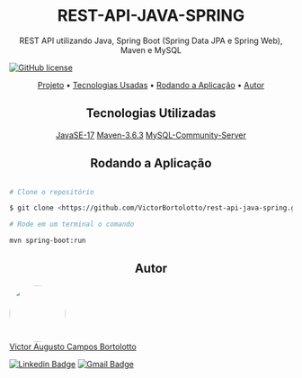 <h1 align="center">REST-API-JAVA-SPRING</h1>

<p align="center"> REST API utilizando Java, Spring Boot (Spring Data JPA e Spring Web), Maven e MySQL</p>

[![GitHub license](https://img.shields.io/badge/License-MIT-green.svg)](https://github.com/VictorBortolotto/rest-api-java-spring/blob/master/LICENSE)

<p align="center">
    <a href="#projeto">Projeto</a> •
    <a href="#tecnologias">Tecnologias Usadas</a> •
    <a href="#rodando-a-aplicacao">Rodando a Aplicação</a> •
    <a href="#autor">Autor</a>
</p>

<h2 align="center"> Tecnologias Utilizadas </h2>

<p align="center">
    <a href="https://www.oracle.com/java/technologies/javase/jdk17-archive-downloads.html">JavaSE-17</a>
    <a href="https://maven.apache.org/download.cgi">Maven-3.6.3</a>
    <a href="https://dev.mysql.com/downloads/">MySQL-Community-Server</a>
</p>

<h2 align="center"> Rodando a Aplicação </h2> 

```bash 

# Clone o repositório

$ git clone <https://github.com/VictorBortolotto/rest-api-java-spring.git>

# Rode em um terminal o comando 

mvn spring-boot:run

```

<h2 align="center"> Autor </h2>
<a href="https://www.linkedin.com/in/victor-augusto-campos-bortolotto/">
<img style="border-radius: 50%;" src="https://media-exp1.licdn.com/dms/image/C4D03AQFt3YYTxPs9hQ/profile-displayphoto-shrink_200_200/0/1614791853272?e=1634169600&v=beta&t=cZy1JLDfzlCKbTfWEs_wBrgLA4dl239CWbThcU7bGKA" width="100px;" alt=""/>
</a>
</br>
<a href="https://www.linkedin.com/in/victor-augusto-campos-bortolotto/">
Victor Augusto Campos Bortolotto
</a>

[![Linkedin Badge](https://img.shields.io/badge/-Victor-blue?style=flat-square&logo=Linkedin&logoColor=white&link=https://www.linkedin.com/in/victor-augusto-campos-bortolotto/)](https://www.linkedin.com/in/victor-augusto-campos-bortolotto/) 
[![Gmail Badge](https://img.shields.io/badge/-victorcamposbortolottowork@gmail.com-c14438?style=flat-square&logo=Gmail&logoColor=white&link=mailto:victorcamposbortolottowork@gmail.com)](mailto:victorcamposbortolottowork@gmail.com)